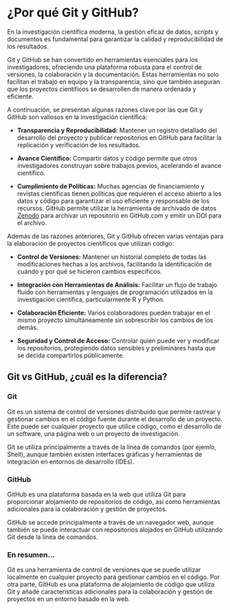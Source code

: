 # ¿Por qué Git y GitHub?

En la investigación científica moderna, la gestión eficaz de datos, *scripts* y documentos es fundamental para garantizar la calidad y reproducibilidad de los resultados.

Git y GitHub se han convertido en herramientas esenciales para los investigadores, ofreciendo una plataforma robusta para el control de versiones, la colaboración y la documentación. Estas herramientas no solo facilitan el trabajo en equipo y la transparencia, sino que también aseguran que los proyectos científicos se desarrollen de manera ordenada y eficiente.

A continuación, se presentan algunas razones clave por las que Git y GitHub son valiosos en la investigación científica:

* **Transparencia y Reproducibilidad:** Mantener un registro detallado del desarrollo del proyecto y publicar repositorios en GitHub para facilitar la replicación y verificación de los resultados. 

* **Avance Científico:** Compartir datos y código permite que otros investigadores construyan sobre trabajos previos, acelerando el avance científico. 

* **Cumplimiento de Políticas:** Muchas agencias de financiamiento y revistas científicas tienen políticas que requieren el acceso abierto a los datos y código para garantizar el uso eficiente y responsable de los recursos. GitHub permite utilizar la herramienta de archivado de datos [Zenodo](https://about.zenodo.org/) para archivar un repositorio en GitHub.com y emitir un DOI para el archivo.

Además de las razones anteriores, Git y GitHub ofrecen varias ventajas para la elaboración de proyectos científicos que utilizan código:

* **Control de Versiones:** Mantener un historial completo de todas las modificaciones hechas a los archivos, facilitando la identificación de cuándo y por qué se hicieron cambios específicos.

* **Integración con Herramientas de Análisis:** Facilitar un flujo de trabajo fluido con herramientas y lenguajes de programación utilizados en la investigación científica, particularmente R y Python.

* **Colaboración Eficiente:** Varios colaboradores pueden trabajar en el mismo proyecto simultáneamente sin sobrescribir los cambios de los demás.

* **Seguridad y Control de Acceso:** Controlar quién puede ver y modificar los repositorios, protegiendo datos sensibles y preliminares hasta que se decida compartirlos públicamente.

## Git vs GitHub, ¿cuál es la diferencia?

### Git

Git es un sistema de control de versiones distribuido que permite rastrear y gestionar cambios en el código fuente durante el desarrollo de un proyecto. Este puede ser cualquier proyecto que utilice código, como el desarrollo de un software, una página web o un proyecto de investigación.

Git se utiliza principalmente a través de la línea de comandos (por ejemlo, Shell), aunque también existen interfaces gráficas y herramientas de integración en entornos de desarrollo (IDEs).

### GitHub

GitHub es una plataforma basada en la web que utiliza Git para proporcionar alojamiento de repositorios de código, así como herramientas adicionales para la colaboración y gestión de proyectos.

GitHub se accede principalmente a través de un navegador web, aunque también se puede interactuar con repositorios alojados en GitHub utilizando Git desde la línea de comandos.

### En resumen...

Git es una herramienta de control de versiones que se puede utilizar localmente en cualquier proyecto para gestionar cambios en el código. Por otra parte, GitHub es una plataforma de alojamiento de código que utiliza Git y añade características adicionales para la colaboración y gestión de proyectos en un entorno basado en la web.
